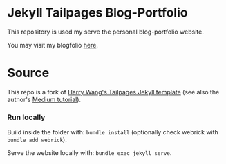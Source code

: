 
# Jekyll Tailpages Blog-Portfolio

This repository is used my serve the personal blog-portfolio website.

You may visit my blogfolio [here](iokarkan.github.io).

# Source

This repo is a fork of [Harry Wang's Tailpages Jekyll template](https://harrywang.github.io/tailpages) (see also the author's [Medium tutorial](https://harrywang.medium.com/introducing-tailpages-tailwind-github-pages-89903c52d3ec)).

### Run locally
Build inside the folder with: `bundle install` (optionally check webrick with `bundle add webrick`).

Serve the website locally with: `bundle exec jekyll serve`.